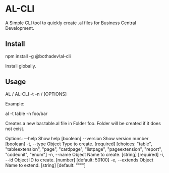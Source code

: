 # AL-CLI

A Simple CLI tool to quickly create .al files for Business Central Development. 

## Install

npm install -g @bothadev\al-cli 

Install globally.

## Usage

AL / AL-CLI -t <Type of Object> -n <folder to create in>/<Name of Object> [OPTIONS]

Example:

al -t table -n foo/bar 

Creates a new bar.table.al file in Folder foo. Folder will be created if it does not exist. 

Options:
      --help     Show help                                             [boolean]
      --version  Show version number                                   [boolean]
  -t, --type     Object Type to create.
             [required] [choices: "table", "tableextension", "page", "cardpage",
                      "listpage", "pageextension", "report", "codeunit", "enum"]
  -n, --name     Object Name to create.                      [string] [required]
  -i, --id       Object ID to create.                  [number] [default: 50100]
  -e, --extends  Object Name to extend.                 [string] [default: """"]